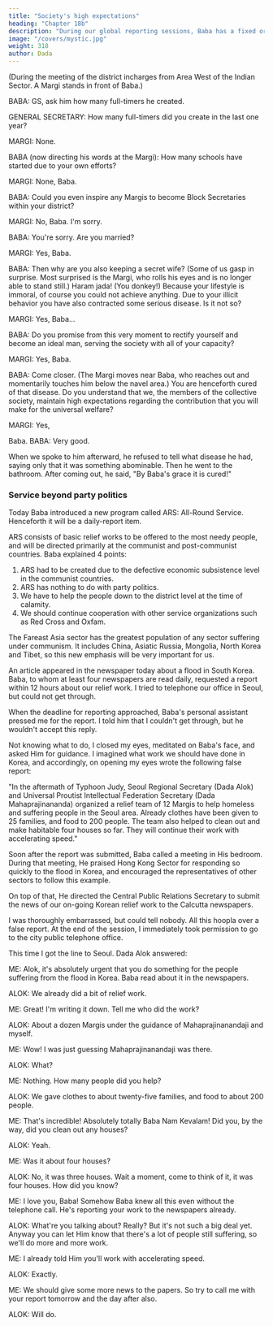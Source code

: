 ```yaml
---
title: "Society's high expectations"
heading: "Chapter 18b"
description: "During our global reporting sessions, Baba has a fixed order in which He calls the representatives from the different sectors of the world"
image: "/covers/mystic.jpg"
weight: 318
author: Dada
---
```

 

(During the meeting of the district incharges from Area West of the 
Indian Sector. A Margi stands in front of Baba.) 

BABA: GS, ask him how many full-timers he created. 

GENERAL SECRETARY: How many full-timers did you create in the 
last one year? 

MARGI: None. 

BABA (now directing his words at the Margi): How many schools have started due to your own efforts?

MARGI: None, Baba. 

BABA: Could you even inspire any Margis to become Block Secretaries within your district? 

MARGI: No, Baba. I'm sorry. 

BABA: You're sorry. Are you married? 

MARGI: Yes, Baba. 

BABA: Then why are you also keeping a secret wife? (Some of us gasp in surprise. Most surprised is the Margi, who rolls his eyes and is no longer able to stand still.) Haram jada! (You donkey!) Because your lifestyle is immoral, of course you could not achieve anything. Due to your illicit behavior you have also contracted some serious disease. Is it not so? 

MARGI: Yes, Baba... 

BABA: Do you promise from this very moment to rectify yourself and become an ideal man, serving the society with all of your capacity? 

MARGI: Yes, Baba. 

BABA: Come closer. (The Margi moves near Baba, who reaches out and momentarily touches him below the navel area.) You are henceforth cured of that disease. Do you understand that we, the members of the 
collective society, maintain high expectations regarding the contribution 
that you will make for the universal welfare? 

MARGI: Yes, 

Baba. BABA: Very good. 

When we spoke to him afterward, he refused to tell what disease he had, saying only that it was something abominable. Then he went to the bathroom. After coming out, he said, "By Baba's grace it is cured!" 


### Service beyond party politics 

Today Baba introduced a new program called ARS: All-Round Service. Henceforth it will be a daily-report item. 

ARS consists of basic relief works to be offered to the most needy people, and will be directed primarily at the communist and post-communist countries. Baba explained 4 points:

1. ARS had to be created due to the defective economic subsistence level in the communist countries. 
2. ARS has nothing to do with party politics.
3. We have to help the people down to the district level at the time of calamity. 
4. We should continue cooperation with other service organizations such as Red Cross and Oxfam. 

The Fareast Asia sector has the greatest population of any sector suffering under communism. It includes China, Asiatic Russia, Mongolia, North Korea and Tibet, so this new emphasis will be very 
important for us. 

An article appeared in the newspaper today about a flood in South Korea. Baba, to whom at least four newspapers are read daily, requested a report within 12 hours about our relief work. I tried to telephone our office in Seoul, but could not get through. 

When the deadline for reporting approached, Baba's personal assistant pressed me for the report. I told him that I couldn't get through, but he wouldn't accept this reply. 

Not knowing what to do, I closed my eyes, meditated on Baba's face, and asked Him for guidance. I imagined what work we should have done in Korea, and accordingly, on opening 
my eyes wrote the following false report: 


"In the aftermath of Typhoon Judy, Seoul Regional Secretary (Dada Alok) and Universal Proutist Intellectual Federation Secretary (Dada Mahaprajinananda) organized a relief team of 12 Margis to help homeless and suffering people in the Seoul area. Already clothes have been given to 25 families, and food to 200 people. The team also helped to clean out and make habitable four houses so far. They will continue their work with accelerating speed." 

Soon after the report was submitted, Baba called a meeting in His bedroom. During that meeting, He praised Hong Kong Sector for responding so quickly to the flood in Korea, and encouraged the representatives of other sectors to follow this example. 

On top of that, He directed the Central Public Relations Secretary to submit the news of our on-going Korean relief work to the Calcutta newspapers.

I was thoroughly embarrassed, but could tell nobody. All this hoopla over a false report. At the end of the session, I immediately took permission to go to the city public telephone office. 

This time I got the line to Seoul. Dada Alok answered: 

ME: Alok, it's absolutely urgent that you do something for the people 
suffering from the flood in Korea. Baba read about it in the newspapers. 

ALOK: We already did a bit of relief work. 

ME: Great! I'm writing it down. Tell me who did the work? 

ALOK: About a dozen Margis under the guidance of Mahaprajinanandaji and myself.

ME: Wow! I was just guessing Mahaprajinanandaji was there. 

ALOK: What? 

ME: Nothing. How many people did you help? 

ALOK: We gave clothes to about twenty-five families, and food to 
about 200 people. 

ME: That's incredible! Absolutely totally Baba Nam Kevalam! Did 
you, by the way, did you clean out any houses? 

ALOK: Yeah. 

ME: Was it about four houses? 

ALOK: No, it was three houses. Wait a moment, come to think of it, it 
was four houses. How did you know? 

ME: I love you, Baba! Somehow Baba knew all this even without the 
telephone call. He's reporting your work to the newspapers already. 

ALOK: What're you talking about? Really? But it's not such a big deal yet. Anyway you can let Him know that there's a lot of people still suffering, so we'll do more and more work. 

ME: I already told Him you'll work with accelerating speed. 

ALOK: Exactly. 

ME: We should give some more news to the papers. So try to call me with your report tomorrow and the day after also. 

ALOK: Will do. 



